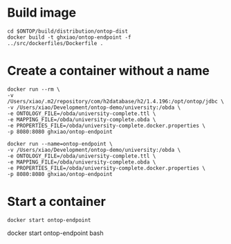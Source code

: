 # Build image
```
cd $ONTOP/build/distribution/ontop-dist
docker build -t ghxiao/ontop-endpoint -f  ../src/dockerfiles/Dockerfile .  
```

# Create a container without a name
```
docker run --rm \
-v /Users/xiao/.m2/repository/com/h2database/h2/1.4.196:/opt/ontop/jdbc \
-v /Users/xiao/Development/ontop-demo/university:/obda \
-e ONTOLOGY_FILE=/obda/university-complete.ttl \
-e MAPPING_FILE=/obda/university-complete.obda \
-e PROPERTIES_FILE=/obda/university-complete.docker.properties \
-p 8080:8080 ghxiao/ontop-endpoint
```

```
docker run --name=ontop-endpoint \
-v /Users/xiao/Development/ontop-demo/university:/obda \
-e ONTOLOGY_FILE=/obda/university-complete.ttl \
-e MAPPING_FILE=/obda/university-complete.obda \
-e PROPERTIES_FILE=/obda/university-complete.docker.properties \
-p 8080:8080 ghxiao/ontop-endpoint
```

# Start a container
```
docker start ontop-endpoint
```

docker start ontop-endpoint bash

